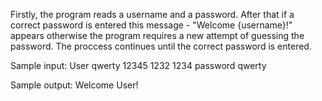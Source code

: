 Firstly, the program reads a username and a password. 
After that if a correct password is entered this message - "Welcome {username}!" appears otherwise the program requires a new attempt of guessing the password. 
The proccess continues until the correct password is entered.

Sample input: User qwerty 12345 1232 1234 password qwerty

Sample output: Welcome User!
